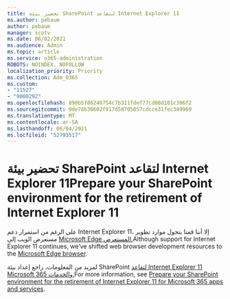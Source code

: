 ```yaml
---
title: تحضير بيئة SharePoint لتقاعد Internet Explorer 11
ms.author: pebaum
author: pebaum
manager: scotv
ms.date: 06/02/2021
ms.audience: Admin
ms.topic: article
ms.service: o365-administration
ROBOTS: NOINDEX, NOFOLLOW
localization_priority: Priority
ms.collection: Adm_O365
ms.custom:
- "11527"
- "9000292"
ms.openlocfilehash: 890b5f86240754c7b311fdef77cd08d101c396f2
ms.sourcegitcommit: 9de78b30602f917d58705057cdcce31fec349969
ms.translationtype: MT
ms.contentlocale: ar-SA
ms.lasthandoff: 06/04/2021
ms.locfileid: "52793517"
---
```

# <a name="prepare-your-sharepoint-environment-for-the-retirement-of-internet-explorer-11"></a><span data-ttu-id="ed78a-102">تحضير بيئة SharePoint لتقاعد Internet Explorer 11</span><span class="sxs-lookup"><span data-stu-id="ed78a-102">Prepare your SharePoint environment for the retirement of Internet Explorer 11</span></span>

<span data-ttu-id="ed78a-103">على الرغم من استمرار دعم Internet Explorer 11، إلا أننا قمنا بتحول موارد تطوير مستعرض الويب إلى [Microsoft Edge المستعرض.](https://www.microsoft.com/edge/business)</span><span class="sxs-lookup"><span data-stu-id="ed78a-103">Although support for Internet Explorer 11 continues, we’ve shifted web browser development resources to the [Microsoft Edge browser](https://www.microsoft.com/edge/business).</span></span> 

<span data-ttu-id="ed78a-104">لمزيد من المعلومات، راجع إعداد بيئة SharePoint [لتقاعد Internet Explorer 11 Microsoft 365 والخدمات.](/sharepoint/prepare-ie11)</span><span class="sxs-lookup"><span data-stu-id="ed78a-104">For more information, see [Prepare your SharePoint environment for the retirement of Internet Explorer 11 for Microsoft 365 apps and services](/sharepoint/prepare-ie11).</span></span>

